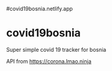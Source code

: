 #covid19bosnia.netlify.app

# covid19bosnia
Super simple covid 19 tracker for bosnia

API from https://corona.lmao.ninja

